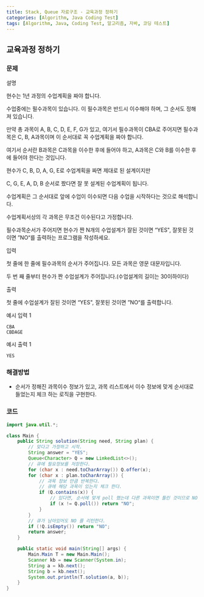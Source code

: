 ```yaml
---
title: Stack, Queue 자료구조 - 교육과정 정하기
categories: [Algorithm, Java Coding Test]
tags: [Algorithm, Java, Coding Test, 알고리즘, 자바, 코딩 테스트]
---
```


## 교육과정 정하기

### 문제
설명

현수는 1년 과정의 수업계획을 짜야 합니다.

수업중에는 필수과목이 있습니다. 이 필수과목은 반드시 이수해야 하며, 그 순서도 정해져 있습니다.

만약 총 과목이 A, B, C, D, E, F, G가 있고, 여기서 필수과목이 CBA로 주어지면 필수과목은 C, B, A과목이며 이 순서대로 꼭 수업계획을 짜야 합니다.

여기서 순서란 B과목은 C과목을 이수한 후에 들어야 하고, A과목은 C와 B를 이수한 후에 들어야 한다는 것입니다.

현수가 C, B, D, A, G, E로 수업계획을 짜면 제대로 된 설계이지만

C, G, E, A, D, B 순서로 짰다면 잘 못 설계된 수업계획이 됩니다.

수업계획은 그 순서대로 앞에 수업이 이수되면 다음 수업을 시작하다는 것으로 해석합니다.

수업계획서상의 각 과목은 무조건 이수된다고 가정합니다.

필수과목순서가 주어지면 현수가 짠 N개의 수업설계가 잘된 것이면 “YES", 잘못된 것이면 ”NO“를 출력하는 프로그램을 작성하세요.

입력

첫 줄에 한 줄에 필수과목의 순서가 주어집니다. 모든 과목은 영문 대문자입니다.

두 번 째 줄부터 현수가 짠 수업설계가 주어집니다.(수업설계의 길이는 30이하이다)

출력

첫 줄에 수업설계가 잘된 것이면 “YES", 잘못된 것이면 ”NO“를 출력합니다.

예시 입력 1

```
CBA
CBDAGE

```

예시 출력 1

```
YES
```

### 해결방법
- 순서가 정해진 과목이수 정보가 있고, 과목 리스트에서 이수 정보에 맞게 순서대로 들었는지 체크 하는 로직을 구현한다.

### 코드

```java
import java.util.*;

class Main {
    public String solution(String need, String plan) {
        // 맞다고 가정하고 시작.
        String answer = "YES";
        Queue<Character> Q = new LinkedList<>();
        // 큐에 필요정보를 저장한다.
        for (char x : need.toCharArray()) Q.offer(x);
        for (char x : plan.toCharArray()) {
            // 과목 정보 만큼 반복한다.
            // 큐에 해당 과목이 있는지 체크 한다.
            if (Q.contains(x)) {
                // 있다면, 순서에 맞게 poll 했는데 다른 과목이면 틀린 것이므로 NO를 리턴한다.
                if (x != Q.poll()) return "NO";
            }
        }
        // 큐가 남아있어도 NO 를 리턴한다.
        if (!Q.isEmpty()) return "NO";
        return answer;
    }

    public static void main(String[] args) {
        Main.Main T = new Main.Main();
        Scanner kb = new Scanner(System.in);
        String a = kb.next();
        String b = kb.next();
        System.out.println(T.solution(a, b));
    }
}

```
